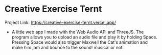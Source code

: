 # Creative Exercise Ternt
Project Link: https://creative-exercise-ternt.vercel.app/
- A little web app I made with the Web Audio API and ThreeJS. 
The program allows you to upload an audio file and play it by holding 
Space. Pressing Space would also trigger Maxwell the Cat's animation
and make him jam and bounce to the sound! musical or not.
